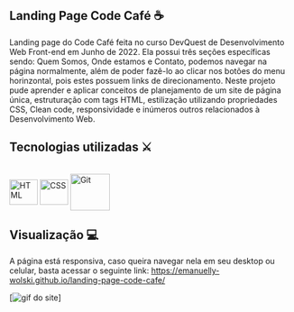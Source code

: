 ## Landing Page Code Café ☕
Landing page do Code Café feita no curso DevQuest de Desenvolvimento Web Front-end em Junho de 2022. Ela possui três seções específicas sendo: Quem Somos, Onde estamos e Contato, podemos navegar na página normalmente, além de poder fazê-lo ao clicar nos botões do menu horinzontal, pois estes possuem links de direcionamento. Neste projeto pude aprender e aplicar conceitos de planejamento de um site de página única, estruturação com tags HTML, estilização utilizando propriedades CSS, Clean code, responsividade e inúmeros outros relacionados à Desenvolvimento Web.

## Tecnologias utilizadas ⚔
<div style="display: inline_block"><br>
    <img align="center" alt="HTML" height="45" width="50" src="https://cdn.jsdelivr.net/gh/devicons/devicon/icons/html5/html5-plain-wordmark.svg" />
    <img align="center" alt="CSS" height="45" width="50" src="https://cdn.jsdelivr.net/gh/devicons/devicon/icons/css3/css3-plain-wordmark.svg" />
    <img align="center" alt="Git" height="65" width="70"
src="https://cdn.jsdelivr.net/gh/devicons/devicon/icons/git/git-plain-wordmark.svg" />
</div>
  
## Visualização 💻
A página está responsiva, caso queira navegar nela em seu desktop ou celular, basta acessar o seguinte link: https://emanuelly-wolski.github.io/landing-page-code-cafe/

[<img src="./code-cafe.gif" alt="gif do site">]


